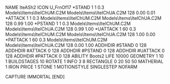 NAME IteASh2
ICON U_FrnOf17
*STAND  1 1 0.3 Models\Items\IteIChUM.C2M Models\Items\IteIChUA.C2M 128 0.00 0.01
*ATTACK 1 1 0.3 Models\Items\IteIChUM.C2M Models\Items\IteIChUA.C2M 128 0.99 1.00
*PSTAND 1 1 0.3 Models\Items\IteIChUM.C2M Models\Items\IteIChUA.C2M 128 0.99 1.00
*UATTACK 1 60 0.3 Models\Items\IteIChUM.C2M Models\Items\IteIChUA.C2M 128 1.00 0.00
*PATTACK 1 60 0.3 Models\Items\IteIChUM.C2M Models\Items\IteIChUA.C2M 128 0.00 1.00
ADDHDIR #STAND 0 128
ADDHDIR #ATTACK 0 128
ADDHDIR #PSTAND 0 128
ADDHDIR #UATTACK 0 128
ADDHDIR #PATTACK 0 128
ABILITY Boots2
LIFE 10000
GEOMETRY 1 10 1
BUILDSTAGES 10
ROTATE 1
INFO 3 8
RECTANGLE    0 20 50 50
MATHERIAL 1 IRON
PRICE 1 STONE 1
MOTIONSTYLE SINGLESTEP
NOFARM

CAPTURE
IMMORTAL
[END]
